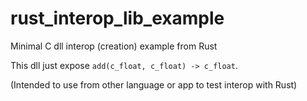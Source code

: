 # rust_interop_lib_example

Minimal C dll interop (creation) example from Rust

This dll just expose `add(c_float, c_float) -> c_float`.

(Intended to use from other language or app to test interop with Rust)
